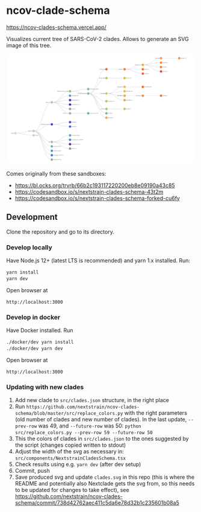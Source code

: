 # ncov-clade-schema

https://ncov-clades-schema.vercel.app/

Visualizes current tree of SARS-CoV-2 clades. Allows to generate an SVG image of this tree.

<p align="center">
<a href="https://raw.githubusercontent.com/nextstrain/ncov-clades-schema/master/clades.svg" target="_blank" rel="noopener noreferrer">
  <img width="1000" alt="Tree of Nextstrain clades" src="clades.svg"/>
</a>
</p>

Comes originally from these sandboxes:

- https://bl.ocks.org/trvrb/66b2c193117220200eb8e09190a43c85
- https://codesandbox.io/s/nextstrain-clades-schema-43t2m
- https://codesandbox.io/s/nextstrain-clades-schema-forked-cu6fy

## Development

Clone the repository and go to its directory.

### Develop locally

Have Node.js 12+ (latest LTS is recommended) and yarn 1.x installed. Run:

```bash
yarn install
yarn dev
```

Open browser at

```
http://localhost:3000
```

### Develop in docker

Have Docker installed. Run

```bash
./docker/dev yarn install
./docker/dev yarn dev
```

Open browser at

```
http://localhost:3000
```

### Updating with new clades

1. Add new clade to `src/clades.json` structure, in the right place
2. Run `https://github.com/nextstrain/ncov-clades-schema/blob/master/src/replace_colors.py` with the right parameters
   (old number of clades and new number of clades). In the last update, `--prev-row` was 49, and `--future-row` was 50:
   `python src/replace_colors.py --prev-row 59 --future-row 50`
3. This the colors of clades in `src/clades.json` to the ones suggested by the script (changes copied written to stdout)
4. Adjust the width of the svg as necessary in: `src/components/NextstrainCladesSchema.tsx`
5. Check results using e.g. `yarn dev` (after dev setup)
6. Commit, push
7. Save produced svg and update `clades.svg` in this repo (this is where the README and potentially also Nextclade gets
   the svg from, so this needs to be updated for changes to take effect), see
   https://github.com/nextstrain/ncov-clades-schema/commit/738d42762aec411c5da6e78d32b1c235601b08a5
